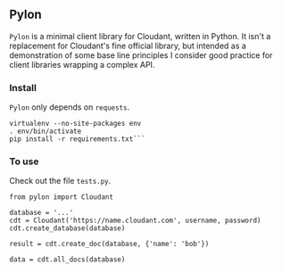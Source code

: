 ## Pylon

`Pylon` is a minimal client library for Cloudant, written in Python. It isn't a replacement for
Cloudant's fine official library, but intended as a demonstration of some base line principles 
I consider good practice for client libraries wrapping a complex API.

### Install

`Pylon` only depends on `requests`.

    virtualenv --no-site-packages env
    . env/bin/activate
    pip install -r requirements.txt```

### To use

Check out the file `tests.py`.

    from pylon import Cloudant

    database = '...'
    cdt = Cloudant('https://name.cloudant.com', username, password)
    cdt.create_database(database)

    result = cdt.create_doc(database, {'name': 'bob'})

    data = cdt.all_docs(database)
